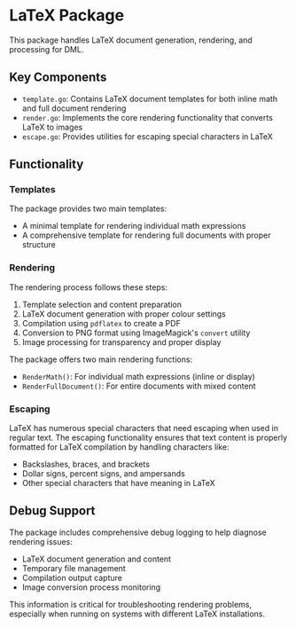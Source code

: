 # LaTeX Package

This package handles LaTeX document generation, rendering, and processing for DML.

## Key Components

- `template.go`: Contains LaTeX document templates for both inline math and full document rendering
- `render.go`: Implements the core rendering functionality that converts LaTeX to images
- `escape.go`: Provides utilities for escaping special characters in LaTeX

## Functionality

### Templates

The package provides two main templates:
- A minimal template for rendering individual math expressions
- A comprehensive template for rendering full documents with proper structure

### Rendering

The rendering process follows these steps:
1. Template selection and content preparation
2. LaTeX document generation with proper colour settings
3. Compilation using `pdflatex` to create a PDF
4. Conversion to PNG format using ImageMagick's `convert` utility
5. Image processing for transparency and proper display

The package offers two main rendering functions:
- `RenderMath()`: For individual math expressions (inline or display)
- `RenderFullDocument()`: For entire documents with mixed content

### Escaping

LaTeX has numerous special characters that need escaping when used in regular text. The escaping functionality ensures that text content is properly formatted for LaTeX compilation by handling characters like:
- Backslashes, braces, and brackets
- Dollar signs, percent signs, and ampersands
- Other special characters that have meaning in LaTeX

## Debug Support

The package includes comprehensive debug logging to help diagnose rendering issues:
- LaTeX document generation and content
- Temporary file management
- Compilation output capture
- Image conversion process monitoring

This information is critical for troubleshooting rendering problems, especially when running on systems with different LaTeX installations.
